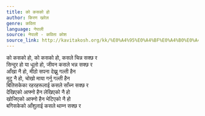 ```yaml
---
title: को कसको हो
author: किरण खरेल
genre: कविता
language: नेपाली
source: नेपाली - कविता कोश
source_link: http://kavitakosh.org/kk/%E0%A4%95%E0%A4%BF%E0%A4%B0%E0%A4%A3_%E0%A4%96%E0%A4%B0%E0%A5%87%E0%A4%B2
---
```


को कसको हो, को कसको हो, कसले चिन्न सक्छ र  
सिन्दुर हो या धूलो हो, जीवन कसले भन्न सक्छ र  
आँखा नै हो, मीठो सपना देख्नु गल्ती हैन  
मुटु नै हो, चोखो माया गर्नु गल्ती हैन  
बितिसकेका रहरहरूलाई कसले साँच्न सक्छ र  
देखिएको आफ्नो हैन लेखिएको नै हो  
खोजिएको आफ्नो हैन भेटिएको नै हो  
बगिसकेको आँशुलाई कसले थाम्न सक्छ र
